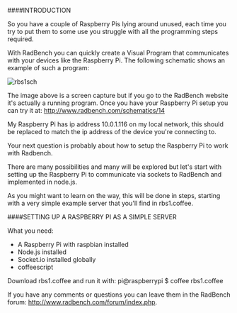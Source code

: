 ####INTRODUCTION

So you have a couple of Raspberry Pis lying around unused, each time you try to put them to some use you struggle with all the programming steps required.

With RadBench you can quickly create a Visual Program that communicates with your devices like the Raspberry Pi.
The following schematic shows an example of such a program:

![rbs1sch](http://www.radbench.com/assets/rbs1sch.png)

The image above is a screen capture but if you go to the RadBench website it's actually a running program. 
Once you have your Raspberry Pi setup you can try it at: http://www.radbench.com/schematics/14

My Raspberry Pi has ip address 10.0.1.116 on my local network, this should be replaced to match the ip address of the device you're connecting to.

Your next question is probably about how to setup the Raspberry Pi to work with Radbench.

There are many possibilities and many will be explored but let's start with setting up the Raspberry Pi to communicate via sockets to RadBench and implemented in node.js.

As you might want to learn on the way, this will be done in steps, starting with a very simple example server that you'll find in rbs1.coffee.

####SETTING UP A RASPBERRY PI AS A SIMPLE SERVER

What you need:

* A Raspberry Pi with raspbian installed
* Node.js installed
* Socket.io installed globally
* coffeescript

Download rbs1.coffee and run it with:
pi@raspberrypi $ coffee rbs1.coffee



If you have any comments or questions you can leave them in the RadBench forum: http://www.radbench.com/forum/index.php.



